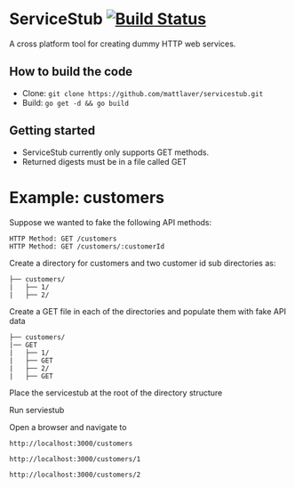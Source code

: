 # ServiceStub [![Build Status](https://secure.travis-ci.org/mattlaver/servicestub.png)](http://travis-ci.org/mattlaver/servicestub)

A cross platform tool for creating dummy HTTP web services.

## How to build the code

- Clone: `git clone https://github.com/mattlaver/servicestub.git`
- Build: `go get -d && go build`


## Getting started

- ServiceStub currently only supports GET methods. 
- Returned digests must be in a file called GET


# Example: customers

Suppose we wanted to fake the following API methods:

```
HTTP Method: GET /customers
HTTP Method: GET /customers/:customerId
```

Create a directory for customers and two customer id sub directories as:

```
├── customers/
|   ├── 1/
|   ├── 2/
```

Create a GET file in each of the directories and populate them with fake API data

```
├── customers/
|── GET
|   ├── 1/
|   ├── GET
|   ├── 2/
|   ├── GET
``` 


Place the servicestub at the root of the directory structure

Run serviestub

Open a browser and navigate to 

`http://localhost:3000/customers`

`http://localhost:3000/customers/1`

`http://localhost:3000/customers/2`

